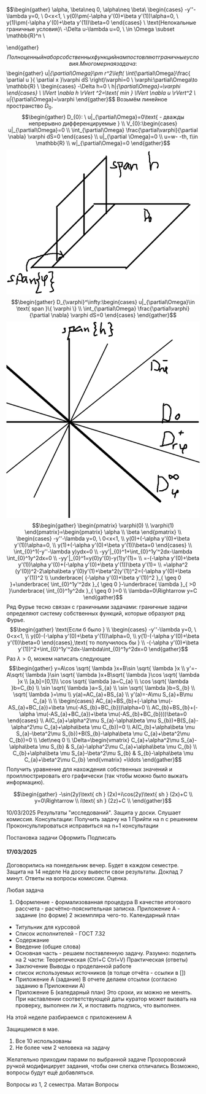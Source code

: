 ﻿$$\begin{gather} 
\alpha, \beta\neq 0, \alpha\neq \beta\\
\begin{cases}
-y''-\lambda y=0, \ 0<x<1, \\
y(0)\pm(-\alpha y'(0)+\beta y'(1))\alpha=0, \\
y(1)\pm(-\alpha y'(0)+\beta y'(1))\beta=0
\end{cases} \\ 
\text{Нелокальные граничные условия}\\
-\Delta u-\lambda u=0, \ \in \Omega \subset \mathbb{R}^n \\

\end{gather}$$
Полноценный набор собственных функций нам постовляют граничные условия.
Многомерная задача:
$$\begin{gather}
u|_{\partial\Omega}\pm r^2\left( \int_{\partial\Omega}\frac{ \partial u }{ \partial x }\varphi dS  \right)\varphi=0 \\
\varphi:\partial\Omega\to \mathbb{R} \\
\begin{cases}
-\Delta h=0 \\
h|_{\partial\Omega}=\varphi
\end{cases} \\
\lVert \nabla h \rVert ^2=\text{ min } \lVert \nabla u \rVert^2  \\
u|_{\partial\Omega}=\varphi 
\end{gather}$$
Возьмём линейное пространство $D_{0}$. 
$$\begin{gather}
D_{0}: \ u|_{\partial\Omega}=0\text{ - дважды непрерывно дифференцируемые } \\
V_{0}:\begin{cases}
u|_{\partial\Omega}=0 \\
\int_{\partial\Omega} \frac{\partial\varphi}{\partial \nabla} \varphi dS=0
\end{cases} \\
u|_{\partial \Omega}=0 \\
u=w- -th, t\in \mathbb{R} \\
w|_{\partial\Omega}=0
\end{gather}$$
![](https://github.com/FelPrim/bmstu/blob/master/obsidian%20stuff/attachments/Pasted%20image%2020250307174753.png)
$$\begin{gather}
D_{\varphi}^\infty:\begin{cases}
u|_{\partial\Omega}\in \text{ span }\{ \varphi \} \\
\int_{\partial\Omega} \frac{\partial\varphi}{\partial \nabla} \varphi dS=0
\end{cases}
\end{gather}$$
![](https://github.com/FelPrim/bmstu/blob/master/obsidian%20stuff/attachments/Pasted%20image%2020250307180113.png)
$$\begin{gather}
\begin{pmatrix}
\varphi(0) \\
\varphi(1)
\end{pmatrix}=\begin{pmatrix}
\alpha \\
\beta
\end{pmatrix} \\
\begin{cases}
-y''-\lambda y=0, \ 0<x<1, \\
y(0)+(-\alpha y'(0)+\beta y'(1))\alpha=0, \\
y(1)+(-\alpha y'(0)+\beta y'(1))\beta=0
\end{cases} \\  
\int_{0}^1(-y''-\lambda y)ydx=0 \\
-yy'|_{0}^1+\int_{0}^1y'^2dx-\lambda \int_{0}^1y^2dx=0 \\
-yy'|_{0}^1=y(0)y'(0)-y(1)y'(1)= \\
=-(-\alpha y'(0)+\beta y'(1))\alpha y'(0)+(-\alpha y'(0)+\beta y'(1))\beta y'(1)= \\
=\alpha^2 (y'(0))^2-2\alpha\beta y'(0)y'(1)+\beta^2(y'(1))^2=(-\alpha y'(0)+\beta y'(1))^2 \\
\underbrace{ (-\alpha y'(0)+\beta y'(1))^2  }_{ \geq 0 }+\underbrace{ \int_{0}^1y'^2dx }_{ \geq 0 }-\underbrace{ \lambda  }_{ >0 }\underbrace{ \int_{0}^1y^2dx }_{ \geq 0 }=0 \\
\lambda=0\Rightarrow y=C
\end{gather}$$
Ряд Фурье тесно связан с граничными задачами: граничные задачи определяют систему собственных функций, которые образуют ряд Фурье.
$$\begin{gather}
\text{Если б было } \\
\begin{cases}
-y''-\lambda y=0, \ 0<x<1, \\
y(0)-(-\alpha y'(0)+\beta y'(1))\alpha=0, \\
y(1)-(-\alpha y'(0)+\beta y'(1))\beta=0
\end{cases},\text{ то получилось бы }  \\
-(-\alpha y'(0)+\beta y'(1))^2+\int_{0}^1y'^2dx-\lambda\int_{0}^1y^2dx=0
\end{gather}$$
Раз $\lambda>0$, можем написать следующее
$$\begin{gather}
y=A\cos \sqrt{ \lambda }x+B\sin \sqrt{ \lambda }x \\
y'=-A\sqrt{ \lambda }\sin \sqrt{ \lambda }x+B\sqrt{ \lambda }\cos \sqrt{ \lambda }x \\
[a,b]=[0,1]\\
\cos \sqrt{ \lambda }a=C_{a} \\
\cos \sqrt{ \lambda }b=C_{b} \\
\sin \sqrt{ \lambda }a=S_{a} \\
\sin \sqrt{ \lambda }b=S_{b} \\
\sqrt{ \lambda }=\mu \\
y(a)=AC_{a}+BS_{a} \\
y'(a)=-A\mu S_{a}+B\mu C_{a} \\
 \\
\begin{cases}
AC_{a}+BS_{b}+(-\alpha \mu(-AS_{a}+BC_{a})+\beta \mu(-AS_{b}+BC_{b}))\alpha=0 \\
AC_{b}+BS_{b}+(-\alpha \mu(-AS_{a}+BC_{a})+\beta \mu(-AS_{b}+BC_{b})))\beta=0
\end{cases} \\
A(C_{a}+\alpha^2\mu S_{a}-\alpha\beta \mu S_{b})+B(S_{a}-\alpha^2\mu C_{a}+\alpha\beta \mu C_{b})=0 \\
A(C_{b}+\alpha\beta \mu S_{a}-\beta^2\mu S_{b})+B(S_{b}-\alpha\beta \mu C_{a}+\beta^2\mu C_{b})=0 \\
\det\neq 0 \\
\Delta=\begin{vmatrix}
C_{a}+\alpha^2\mu S_{a}-\alpha\beta \mu S_{b} & S_{a}-\alpha^2\mu C_{a}+\alpha\beta \mu C_{b} \\
C_{b}+\alpha\beta \mu S_{a}-\beta^2\mu S_{b} & S_{b}-\alpha\beta \mu C_{a}+\beta^2\mu C_{b}
\end{vmatrix} =\ldots
\end{gather}$$
Получить уравнение для нахождения собственных значений и проиллюстрировать его графически (так чтобы можно было выжать информацию).

$$\begin{gather} 
-\sin(2y)\text{ ch } (2x)+i\cos(2y)\text{ sh } (2x)+C \\
y=0\Rightarrow  \\
i\text{ sh } (2z)+C \\ 
\end{gather}$$

10/03/2025
Результаты "исследований".
Защита у доски. Слушает комиссия.
Консультации: 
Получить задачу на 1
Прийти на n с решением
Проконсультироваться
исправиться на n+1 консультации

Постановка задачи
Оформить
Подписать

#### 17/03/2025
Договорились на понедельник вечер.
Будет в каждом семестре.
Защита на 14 неделе
На доску вывести свои результаты. Доклад 7 минут. Ответы на вопросы комиссии. Оценка. 

Любая задача
1. Оформление - формализованная процедура
В качестве итогового рассчета - расчётно-пояснительная записка.
Приложение А - задание (по форме)
2 экземпляра чего-то.
Календарный план


- Титульник для курсовой
- Список исполнителей - ГОСТ 7.32
- Содержание
- Введение (общие слова)
- Основная часть - решаем поставленную задачу. Разумно:
поделить на 2 части:
Теоретическая (Ctrl+C Ctrl+V)
Практическая (ответы)
- Заключение
Выводы о проделанной работе
- список используемых источников (в толще отчёта - ссылки в \[\])
- Приложение А (задание)
В отчете делаем отсылки (согласно заданию в Приложении А)
- Приложение Б (каледарный план)
Это сроки, их можно не менять. При наставлении соответствующей даты куратор может вызвать на проверку, выполнен ли X, и поставить подпись, что выполнен.


На этой неделе разбираемся с приложением А


Защищаемся в мае.

1. Все 10 использованы
2. Не более чем 2 человека на задачу

Желательно приходим парами по выбранной задаче
Прозоровский ручкой модифицирует задания, чтобы они слегка отличались
Возможно, вопросы будут ещё добавляться.

Вопросы из 1, 2 семестра. Матан
Вопросы 
